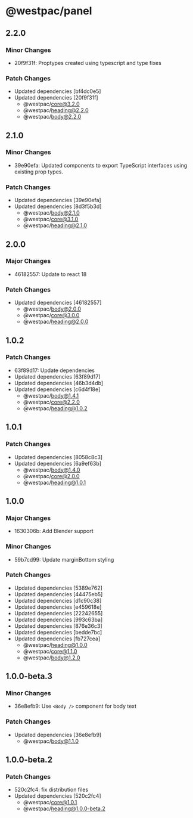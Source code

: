 # @westpac/panel

## 2.2.0

### Minor Changes

- 20f9f31f: Proptypes created using typescript and type fixes

### Patch Changes

- Updated dependencies [bf4dc0e5]
- Updated dependencies [20f9f31f]
  - @westpac/core@3.2.0
  - @westpac/heading@2.2.0
  - @westpac/body@2.2.0

## 2.1.0

### Minor Changes

- 39e90efa: Updated components to export TypeScript interfaces using existing prop types.

### Patch Changes

- Updated dependencies [39e90efa]
- Updated dependencies [8d3f5b3d]
  - @westpac/body@2.1.0
  - @westpac/core@3.1.0
  - @westpac/heading@2.1.0

## 2.0.0

### Major Changes

- 46182557: Update to react 18

### Patch Changes

- Updated dependencies [46182557]
  - @westpac/body@2.0.0
  - @westpac/core@3.0.0
  - @westpac/heading@2.0.0

## 1.0.2

### Patch Changes

- 63f89d17: Update dependencies
- Updated dependencies [63f89d17]
- Updated dependencies [46b3d4db]
- Updated dependencies [c6d4f18e]
  - @westpac/body@1.4.1
  - @westpac/core@2.2.0
  - @westpac/heading@1.0.2

## 1.0.1

### Patch Changes

- Updated dependencies [8058c8c3]
- Updated dependencies [6a9ef63b]
  - @westpac/body@1.4.0
  - @westpac/core@2.0.0
  - @westpac/heading@1.0.1

## 1.0.0

### Major Changes

- 1630306b: Add Blender support

### Minor Changes

- 59b7cd99: Update marginBottom styling

### Patch Changes

- Updated dependencies [5389e762]
- Updated dependencies [44475eb5]
- Updated dependencies [d1c90c38]
- Updated dependencies [e459618e]
- Updated dependencies [22242655]
- Updated dependencies [993c63ba]
- Updated dependencies [876e36c3]
- Updated dependencies [bedde7bc]
- Updated dependencies [fb727cea]
  - @westpac/heading@1.0.0
  - @westpac/core@1.1.0
  - @westpac/body@1.2.0

## 1.0.0-beta.3

### Minor Changes

- 36e8efb9: Use `<Body />` component for body text

### Patch Changes

- Updated dependencies [36e8efb9]
  - @westpac/body@1.1.0

## 1.0.0-beta.2

### Patch Changes

- 520c2fc4: fix distribution files
- Updated dependencies [520c2fc4]
  - @westpac/core@1.0.1
  - @westpac/heading@1.0.0-beta.2
